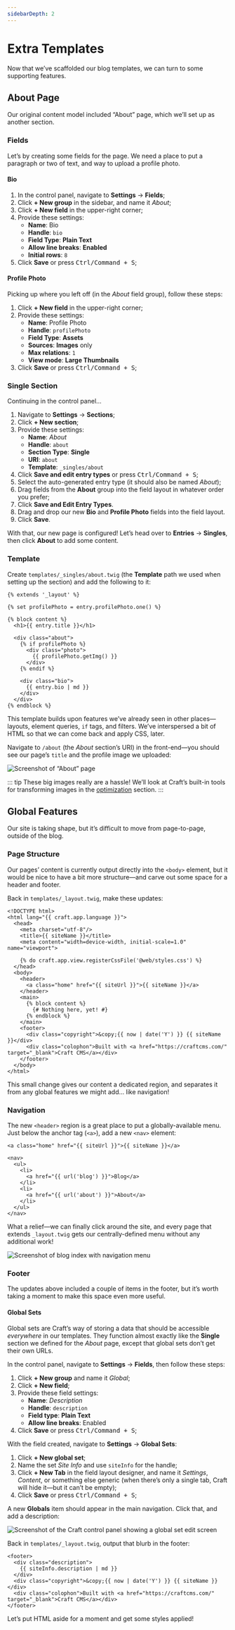 ```yaml
---
sidebarDepth: 2
---
```


# Extra Templates

Now that we’ve scaffolded our blog templates, we can turn to some supporting features.

## About Page

Our original content model included “About” page, which we’ll set up as another section.

### Fields

Let’s by creating some fields for the page. We need a place to put a paragraph or two of text, and way to upload a profile photo.

#### Bio

1. In the control panel, navigate to **Settings** &rarr; **Fields**;
1. Click **+ New group** in the sidebar, and name it _About_;
1. Click **+ New field** in the upper-right corner;
1. Provide these settings:
    - **Name**: Bio
    - **Handle**: `bio`
    - **Field Type**: **Plain Text**
    - **Allow line breaks**: **Enabled**
    - **Initial rows**: `8`
1. Click **Save** or press <kbd>Ctrl/Command + S</kbd>;

#### Profile Photo

Picking up where you left off (in the _About_ field group), follow these steps:

1. Click **+ New field** in the upper-right corner;
1. Provide these settings:
    - **Name**: Profile Photo
    - **Handle**: `profilePhoto`
    - **Field Type**: **Assets**
    - **Sources**: **Images** only
    - **Max relations**: `1`
    - **View mode**: **Large Thumbnails**
1. Click **Save** or press <kbd>Ctrl/Command + S</kbd>;

### Single Section

Continuing in the control panel…

1. Navigate to **Settings** &rarr; **Sections**;
1. Click **+ New section**;
1. Provide these settings:
    - **Name**: _About_
    - **Handle**: `about`
    - **Section Type**: **Single**
    - **URI**: `about`
    - **Template**: `_singles/about`
1. Click **Save and edit entry types** or press <kbd>Ctrl/Command + S</kbd>;
1. Select the auto-generated entry type (it should also be named _About_);
1. Drag fields from the **About** group into the field layout in whatever order you prefer;
1. Click **Save and Edit Entry Types**. 
1. Drag and drop our new **Bio** and **Profile Photo** fields into the field layout.
1. Click **Save**.

With that, our new page is configured! Let’s head over to **Entries** &rarr; **Singles**, then click **About** to add some content.

### Template

Create `templates/_singles/about.twig` (the **Template** path we used when setting up the section) and add the following to it:

```twig
{% extends '_layout' %}

{% set profilePhoto = entry.profilePhoto.one() %}

{% block content %}
  <h1>{{ entry.title }}</h1>

  <div class="about">
    {% if profilePhoto %}
      <div class="photo">
        {{ profilePhoto.getImg() }}
      </div>
    {% endif %}

    <div class="bio">
      {{ entry.bio | md }}
    </div>
  </div>
{% endblock %}
```

This template builds upon features we’ve already seen in other places—layouts, element queries, `if` tags, and filters. We’ve interspersed a bit of HTML so that we can come back and apply CSS, later.

Navigate to `/about` (the _About_ section’s URI) in the front-end—you should see our page’s `title` and the profile image we uploaded:

<BrowserShot url="https://tutorial.ddev.site/about" :link="false">
<img src="../images/twig-single.png" alt="Screenshot of “About” page" />
</BrowserShot>

::: tip
These big images really are a hassle! We’ll look at Craft’s built-in tools for transforming images in the [optimization](../more/optimization.md#asset-transforms) section.
:::

## Global Features

Our site is taking shape, but it’s difficult to move from page-to-page, outside of the blog.

### Page Structure

Our pages’ content is currently output directly into the `<body>` element, but it would be nice to have a bit more structure—and carve out some space for a header and footer.

Back in `templates/_layout.twig`, make these updates:

```twig{11-14,18-22}
<!DOCTYPE html>
<html lang="{{ craft.app.language }}">
  <head>
    <meta charset="utf-8"/>
    <title>{{ siteName }}</title>
    <meta content="width=device-width, initial-scale=1.0" name="viewport">

    {% do craft.app.view.registerCssFile('@web/styles.css') %}
  </head>
  <body>
    <header>
      <a class="home" href="{{ siteUrl }}">{{ siteName }}</a>
    </header>
    <main>
      {% block content %}
        {# Nothing here, yet! #}
      {% endblock %}
    </main>
    <footer>
      <div class="copyright">&copy;{{ now | date('Y') }} {{ siteName }}</div>
      <div class="colophon">Built with <a href="https://craftcms.com/" target="_blank">Craft CMS</a></div>
    </footer>
  </body>
</html>
```

This small change gives our content a dedicated region, and separates it from any global features we might add… like navigation!

### Navigation

The new `<header>` region is a great place to put a globally-available menu. Just below the anchor tag (`<a>`), add a new `<nav>` element:

```twig{3}
<a class="home" href="{{ siteUrl }}">{{ siteName }}</a>

<nav>
  <ul>
    <li>
      <a href="{{ url('blog') }}">Blog</a>
    </li>
    <li>
      <a href="{{ url('about') }}">About</a>
    </li>
  </ul>
</nav>
```

What a relief—we can finally click around the site, and every page that extends `_layout.twig` gets our centrally-defined menu without any additional work!

<BrowserShot url="https://tutorial.ddev.site/blog" :link="false">
<img src="../images/twig-navigation.png" alt="Screenshot of blog index with navigation menu" />
</BrowserShot>

### Footer

The updates above included a couple of items in the footer, but it’s worth taking a moment to make this space even more useful.

#### Global Sets

Global sets are Craft’s way of storing a data that should be accessible _everywhere_ in our templates. They function almost exactly like the **Single** section we defined for the _About_ page, except that global sets don’t get their own URLs.

In the control panel, navigate to **Settings** &rarr; **Fields**, then follow these steps:

1. Click **+ New group** and name it _Global_;
1. Click **+ New field**;
1. Provide these field settings:
    - **Name**: _Description_
    - **Handle**: `description`
    - **Field type**: **Plain Text**
    - **Allow line breaks**: Enabled
1. Click **Save** or press <kbd>Ctrl/Command + S</kbd>;

With the field created, navigate to **Settings** &rarr; **Global Sets**:

1. Click **+ New global set**;
1. Name the set _Site Info_ and use `siteInfo` for the handle;
1. Click **+ New Tab** in the field layout designer, and name it _Settings_, _Content_, or something else generic (when there’s only a single tab, Craft will hide it—but it can’t be empty);
1. Click **Save** or press <kbd>Ctrl/Command + S</kbd>;

A new **Globals** item should appear in the main navigation. Click that, and add a description:

<BrowserShot url="https://tutorial.ddev.site/admin/globals/siteInfo" :link="false">
<img src="../images/globals.png" alt="Screenshot of the Craft control panel showing a global set edit screen" />
</BrowserShot>

Back in `templates/_layout.twig`, output that blurb in the footer:

```twig{2-4}
<footer>
  <div class="description">
    {{ siteInfo.description | md }}
  </div>
  <div class="copyright">&copy;{{ now | date('Y') }} {{ siteName }}</div>
  <div class="colophon">Built with <a href="https://craftcms.com/" target="_blank">Craft CMS</a></div>
</footer>
```

Let’s put HTML aside for a moment and get some styles applied!

